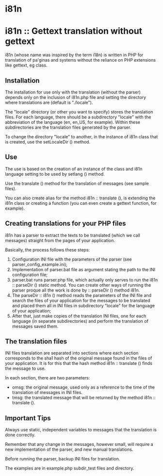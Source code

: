 i81n
====

<h1>i81n :: Gettext translation without gettext</h1>
        <p>i81n (whose name was inspired by the term i18n) is written in PHP for translation of pa'ginas and systems without the reliance on PHP extensions like gettext, eg class.</p>
        <h2>Installation</h2>
        <p>The installation for use only with the translation (without the parser) depends only on the inclusion of i81n.php file and setting the directory where translations are (default is "./locale").</p>
        <p>The "locale" directory (or other you want to specify) stores the translation files. For each language, there should be a subdirectory "locale" with the abbreviation of the language (en, en_US, for example). Within these subdirectories are the translation files generated by the parser.</p>
        <p>To change the directory "locale" to another, in the instance of i81n class that is created, use the setLocaleDir () method.</p>
        <h2>Use</h2>
        <p>The use is based on the creation of an instance of the class and i81n language setting to be used by setlang () method.</p>
        <p>Use the translate () method for the translation of messages (see sample files).</p>
        <p>You can also create alias for the method i81n :: translate (), is extending the i81n class or creating a function (you can even create a gettext function, for example).</p>
        <h2>Creating translations for your PHP files</h2>
        <p>i81n has a parser to extract the texts to be translated (which we call messages) straight from the pages of your application.</p>
        <p>Basically, the process follows these steps:</p>
        <ol>
            <li>Configuration INI file with the parameters of the parser (see parser_config_example.ini);</li>
            <li>Implementation of parser.bat file as argument stating the path to the INI configuration file;</li>
            <li>parser.bat runs parser.php file, which actually only serves to run the i81n :: parseDir () static method. You can create other ways of running the parser proque all the work is done by :: parseDir () method i81n.</li>
            <li>The parseDir :: i81n () method reads the parameters of the INI file and search the files of your application for the messages to be translated and placed them all in INI files in subdirectory "locale" for the language of your application;</li>
            <li>After that, just make copies of the translation INI files, one for each language (in separate subdirectories) and perform the translation of messages saved them.</li>
        </ol>
        <h2>The translation files</h2>
        <p>INI files translation are separated into sections where each section corresponds to the sha1 hash of the original message found in the files of your application. It is for this that the hash method i81n :: translate () finds the message to use.</p>
        <p>In each section, there are two parameters:</p>
        <ul>
            <li>omsg: the original message, used only as a reference to the time of the translation of messages in INI files.</li>
            <li>tmsg: the translated message that will be returned by the method i81n :: translate ().</li>
        </ul>
        <h2>Important Tips</h2>
        <p>Always use static, independent variables to messages that the translation is done correctly.</p>
        <p>Remember that any change in the messages, however small, will require a new implementation of the parser, and new manual translations.</p>
        <p>Before running the parser, backup INI files for translation.</p>
        <p>The examples are in example.php subdir_test files and directory.</p>